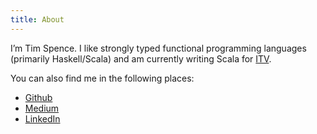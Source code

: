 ```yaml
---
title: About
---
```


I’m Tim Spence. I like strongly typed functional programming languages
(primarily Haskell/Scala) and am currently writing Scala for
[ITV](https://www.itv.com/).

You can also find me in the following places:

* [Github](https://github.com/TimWSpence)
* [Medium](https://medium.com/@timothywspence)
* [LinkedIn](https://www.linkedin.com/in/tim-spence-18728090/)
